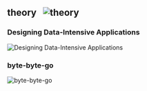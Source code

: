 ## theory &nbsp;&nbsp;![theory](https://progressbar-guibranco.vercel.app/0/?title=0/99)
### Designing Data-Intensive Applications
![Designing Data-Intensive Applications](https://progressbar-guibranco.vercel.app/0/?title=0/12)
### byte-byte-go
![byte-byte-go](https://progressbar-guibranco.vercel.app/0/?title=0/87)
